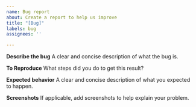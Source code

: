 ```yaml
---
name: Bug report
about: Create a report to help us improve
title: "[Bug]"
labels: bug
assignees: ''

---
```


**Describe the bug**
A clear and concise description of what the bug is.

**To Reproduce**
What steps did you do to get this result?

**Expected behavior**
A clear and concise description of what you expected to happen.

**Screenshots**
If applicable, add screenshots to help explain your problem.
